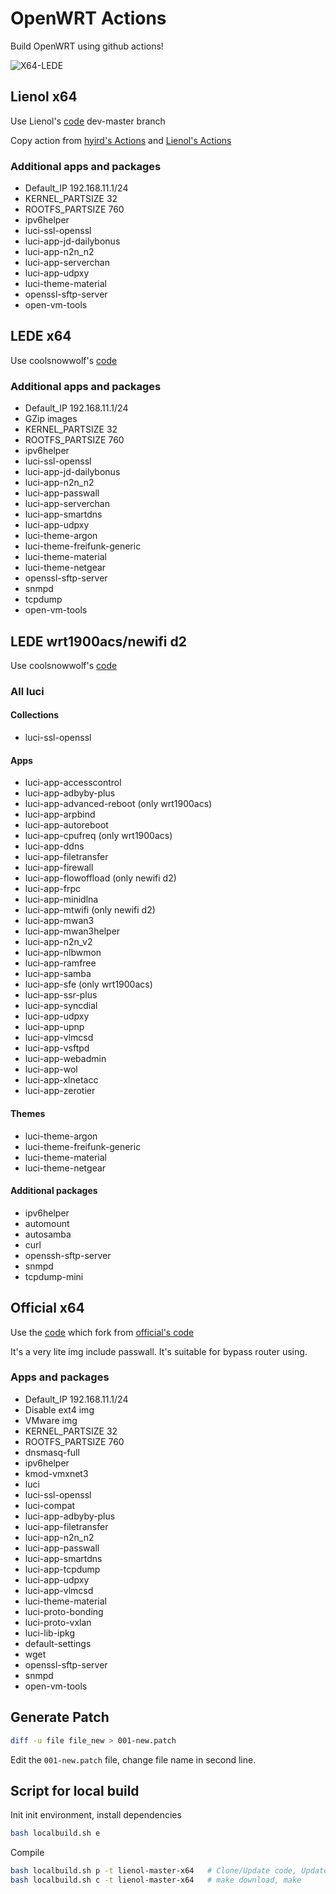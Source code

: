 # OpenWRT Actions

Build OpenWRT using github actions!

![X64-LEDE](https://github.com/alecthw/openwrt-actions/workflows/Openwrt-AutoBuild/badge.svg)

## Lienol x64

Use Lienol's [code](https://github.com/Lienol/openwrt) dev-master branch

Copy action from [hyird's Actions](https://github.com/hyird/openwrt-actions) and [Lienol's Actions](https://github.com/Lienol/openwrt-actions)

### Additional apps and packages

- Default_IP 192.168.11.1/24
- KERNEL_PARTSIZE 32
- ROOTFS_PARTSIZE 760
- ipv6helper
- luci-ssl-openssl
- luci-app-jd-dailybonus
- luci-app-n2n_n2
- luci-app-serverchan
- luci-app-udpxy
- luci-theme-material
- openssl-sftp-server
- open-vm-tools

## LEDE x64

Use coolsnowwolf's [code](https://github.com/coolsnowwolf/lede)

### Additional apps and packages

- Default_IP 192.168.11.1/24
- GZip images
- KERNEL_PARTSIZE 32
- ROOTFS_PARTSIZE 760
- ipv6helper
- luci-ssl-openssl
- luci-app-jd-dailybonus
- luci-app-n2n_n2
- luci-app-passwall
- luci-app-serverchan
- luci-app-smartdns
- luci-app-udpxy
- luci-theme-argon
- luci-theme-freifunk-generic
- luci-theme-material
- luci-theme-netgear
- openssl-sftp-server
- snmpd
- tcpdump
- open-vm-tools

## LEDE wrt1900acs/newifi d2

Use coolsnowwolf's [code](https://github.com/coolsnowwolf/lede)

### All luci

#### Collections

- luci-ssl-openssl

#### Apps

- luci-app-accesscontrol
- luci-app-adbyby-plus
- luci-app-advanced-reboot (only wrt1900acs)
- luci-app-arpbind
- luci-app-autoreboot
- luci-app-cpufreq (only wrt1900acs)
- luci-app-ddns
- luci-app-filetransfer
- luci-app-firewall
- luci-app-flowoffload (only newifi d2)
- luci-app-frpc
- luci-app-minidlna
- luci-app-mtwifi (only newifi d2)
- luci-app-mwan3
- luci-app-mwan3helper
- luci-app-n2n_v2
- luci-app-nlbwmon
- luci-app-ramfree
- luci-app-samba
- luci-app-sfe (only wrt1900acs)
- luci-app-ssr-plus
- luci-app-syncdial
- luci-app-udpxy
- luci-app-upnp
- luci-app-vlmcsd
- luci-app-vsftpd
- luci-app-webadmin
- luci-app-wol
- luci-app-xlnetacc
- luci-app-zerotier

#### Themes

- luci-theme-argon
- luci-theme-freifunk-generic
- luci-theme-material
- luci-theme-netgear

#### Additional packages

- ipv6helper
- automount
- autosamba
- curl
- openssh-sftp-server
- snmpd
- tcpdump-mini

## Official x64

Use the [code](https://github.com/alecthw/openwrt) which fork from [official's code](https://github.com/openwrt/openwrt)

It's a very lite img include passwall. It's suitable for bypass router using.

### Apps and packages

- Default_IP 192.168.11.1/24
- Disable ext4 img
- VMware img
- KERNEL_PARTSIZE 32
- ROOTFS_PARTSIZE 760
- dnsmasq-full
- ipv6helper
- kmod-vmxnet3
- luci
- luci-ssl-openssl
- luci-compat
- luci-app-adbyby-plus
- luci-app-filetransfer
- luci-app-n2n_n2
- luci-app-passwall
- luci-app-smartdns
- luci-app-tcpdump
- luci-app-udpxy
- luci-app-vlmcsd
- luci-theme-material
- luci-proto-bonding
- luci-proto-vxlan
- luci-lib-ipkg
- default-settings
- wget
- openssl-sftp-server
- snmpd
- open-vm-tools

## Generate Patch

``` bash
diff -u file file_new > 001-new.patch
```

Edit the `001-new.patch` file, change file name in second line.

## Script for local build

Init init environment, install dependencies

``` bash
bash localbuild.sh e
```

Compile

``` bash
bash localbuild.sh p -t lienol-master-x64   # Clone/Update code, Update feeds, apply custom settings, make defconfig
bash localbuild.sh c -t lienol-master-x64   # make download, make
```
